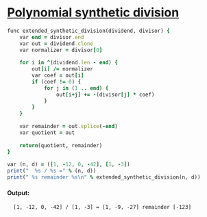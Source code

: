 [1]: http://rosettacode.org/wiki/Polynomial_synthetic_division

# [Polynomial synthetic division][1]

```ruby
func extended_synthetic_division(dividend, divisor) {
    var end = divisor.end
    var out = dividend.clone
    var normalizer = divisor[0]
 
    for i in ^(dividend.len - end) {
        out[i] /= normalizer
        var coef = out[i]
        if (coef != 0) {
            for j in (1 .. end) {
                out[i+j] += -(divisor[j] * coef)
            }
        }
    }
 
    var remainder = out.splice(-end)
    var quotient = out
 
    return(quotient, remainder)
}
 
var (n, d) = ([1, -12, 0, -42], [1, -3])
print("  %s / %s =" % (n, d))
print(" %s remainder %s\n" % extended_synthetic_division(n, d))
```

#### Output:
```
  [1, -12, 0, -42] / [1, -3] = [1, -9, -27] remainder [-123]
```